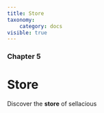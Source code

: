 ```yaml
---
title: Store
taxonomy:
    category: docs
visible: true
---
```


### Chapter 5

# Store

Discover the **store** of sellacious 
